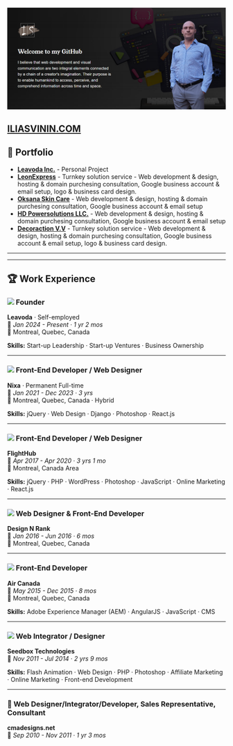 ![Banner](https://raw.githubusercontent.com/flirtman/flirtman/refs/heads/main/github-banner.png)

## [ILIASVININ.COM](https://iliasvinin/com) 


## 📁 Portfolio

- **[Leavoda Inc.](https://leavoda.com)** - Personal Project
- **[LeonExpress](https://leaonexpress.com/)** - Turnkey solution service - Web development & design, hosting & domain purchesing consultation, Google business account & email setup, logo & business card design.
- **[Oksana Skin Care](https://oksanaskincare.com)** - Web development & design, hosting & domain purchesing consultation, Google business account & email setup
- **[HD Powersolutions LLC.](hdpowersolutionsllc.com)** - Web development & design, hosting & domain purchesing consultation, Google business account & email setup
- **[Decoraction V.V](https://decorationvv.com/)** - Turnkey solution service - Web development & design, hosting & domain purchesing consultation, Google business account & email setup, logo & business card design.

---
---

## 🏆 Work Experience

### <img src="https://media.licdn.com/dms/image/v2/D4E0BAQEWRrM89Sm_hw/company-logo_100_100/company-logo_100_100/0/1724250672722?e=1747267200&v=beta&t=pQPkkptyGT1hCQZVTLr4tyiY9hSZepUhWNZ1lk4B6a4" width="40"/> Founder  
**Leavoda** · Self-employed  
📅 *Jan 2024 - Present · 1 yr 2 mos*  
📍 Montreal, Quebec, Canada  

**Skills:** Start-up Leadership · Start-up Ventures · Business Ownership   

---

### <img src="https://media.licdn.com/dms/image/v2/C4D0BAQEc6JTQs_CBcw/company-logo_100_100/company-logo_100_100/0/1631370684678/nixa_logo?e=1747267200&v=beta&t=4UwdFhzz5n-jGSH1_YkkBFSrnWQBjhbNMXNiQVVOt2k" width="40"/> Front-End Developer / Web Designer  
**Nixa** · Permanent Full-time  
📅 *Jan 2021 - Dec 2023 · 3 yrs*  
📍 Montreal, Quebec, Canada · Hybrid  

**Skills:** jQuery · Web Design · Django · Photoshop · React.js  

---

### <img src="https://media.licdn.com/dms/image/v2/D4E0BAQEcBW57ucQcxA/company-logo_100_100/company-logo_100_100/0/1704729571865/flighthub_logo?e=1747267200&v=beta&t=0K1NrD11s3JNkxCP7sAuJQ5ZmI6rC49cBLhdHe9HvSo" width="40"/> Front-End Developer / Web Designer  
**FlightHub**  
📅 *Apr 2017 - Apr 2020 · 3 yrs 1 mo*  
📍 Montreal, Canada Area  

**Skills:** jQuery · PHP · WordPress · Photoshop · JavaScript · Online Marketing · React.js  

---

### <img src="https://media.licdn.com/dms/image/v2/C4E0BAQEoL8z-o5aCfQ/company-logo_100_100/company-logo_100_100/0/1631312444487?e=1747267200&v=beta&t=dtNsle_5Jw40Dbjr3SjywkqxH63FUfFed8GDbGCMBo4" width="40"/> Web Designer & Front-End Developer  
**Design N Rank**  
📅 *Jan 2016 - Jun 2016 · 6 mos*  
📍 Montreal, Quebec, Canada  

---

### <img src="https://media.licdn.com/dms/image/v2/D560BAQHUz0NIqTWdOQ/company-logo_100_100/company-logo_100_100/0/1725970321495/air_canada_logo?e=1747267200&v=beta&t=BthbOnrx0cQCZEgo7b4CPdX2qFs0sjsPnig7vU98uUg" width="40"/> Front-End Developer  
**Air Canada**  
📅 *May 2015 - Dec 2015 · 8 mos*  
📍 Montreal, Quebec, Canada  

**Skills:** Adobe Experience Manager (AEM) · AngularJS · JavaScript · CMS  

---

### <img src="https://media.licdn.com/dms/image/v2/C560BAQExgDlPs8F8Cw/company-logo_100_100/company-logo_100_100/0/1655927823937/seedbox_technologies_logo?e=1747267200&v=beta&t=A1hBs4Q7kUHiHkJUQQhYbyjjomemcd0N-5PZ4ZMs8XA" width="40"/> Web Integrator / Designer  
**Seedbox Technologies**  
📅 *Nov 2011 - Jul 2014 · 2 yrs 9 mos*  

**Skills:** Flash Animation · Web Design · PHP · Photoshop · Affiliate Marketing · Online Marketing · Front-end Development  

---

### 🎨 Web Designer/Integrator/Developer, Sales Representative, Consultant  
**cmadesigns.net**  
📅 *Sep 2010 - Nov 2011 · 1 yr 3 mos*  
